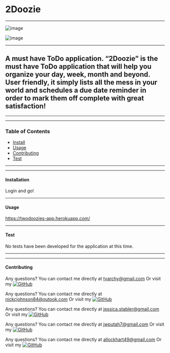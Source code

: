 # 2Doozie

--------

![image](https://user-images.githubusercontent.com/92496520/161363571-30134c2d-4ec8-42f9-8e70-cfd763f1b75e.png)

![image](https://user-images.githubusercontent.com/92496520/161363585-a4d08d8f-75d3-41db-9180-282137bf7cdc.png)

--------

## A must have ToDo application. “2Doozie” is the must have ToDo application that will help you organize your day, week, month and beyond. User friendly, it simply lists all the mess in your world and schedules a due date reminder in order to mark them off complete with great satisfaction!

****
****

### Table of Contents
* [Install](#installation)
* [Usage](#usage)
* [Contributing](#contributing)
* [Test](#test)

****
****

#### Installation
Login and go!

----

#### Usage

https://twodoozies-app.herokuapp.com/

----


#### Test
No tests have been developed for the application at this time.


****
****

#### Contributing
Any questions? You can contact me directly at tyarchy@gmail.com
Or visit my [![GitHub](https://badgen.net/badge/icon/github?icon=github&label)](https://github.com/tyarchy)


Any questions? You can contact me directly at nickcjohnson84@outook.com
Or visit my [![GitHub](https://badgen.net/badge/icon/github?icon=github&label)](https://github.com/nichojohnson84)


Any questions? You can contact me directly at jessica.stabler@gmail.com
Or visit my [![GitHub](https://badgen.net/badge/icon/github?icon=github&label)](https://github.com/jstable1)


Any questions? You can contact me directly at jwputah7@gmail.com
Or visit my [![GitHub](https://badgen.net/badge/icon/github?icon=github&label)](https://github.com/jwputah)

Any questions? You can contact me directly at allockhart49@gmail.com
Or visit my [![GitHub](https://badgen.net/badge/icon/github?icon=github&label)](https://github.com/glitterbones)


